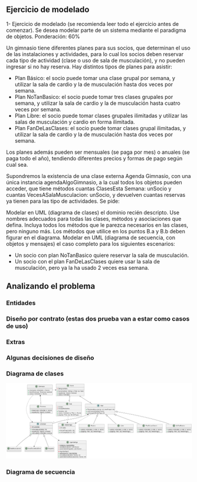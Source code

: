 ## Ejercicio de modelado

1- Ejercicio de modelado (se recomienda leer todo el ejercicio antes de comenzar). Se desea modelar parte de un sistema
mediante el paradigma de objetos. Ponderación: 60%

Un gimnasio tiene diferentes planes para sus socios, que determinan el uso de las instalaciones y actividades, para lo
cual los socios deben reservar cada tipo de actividad (clase o uso de sala de musculación), y no pueden ingresar si no
hay reserva. Hay distintos tipos de planes para asistir:

- Plan Básico: el socio puede tomar una clase grupal por semana, y utilizar la sala de cardio y la de musculación hasta
  dos veces por semana.
- Plan NoTanBasico: el socio puede tomar tres clases grupales por semana, y utilizar la sala de cardio y la de
  musculación hasta cuatro veces por semana.
- Plan Libre: el socio puede tomar clases grupales ilimitadas y utilizar las salas de musculación y cardio en forma
  ilimitada.
- Plan FanDeLasClases: el socio puede tomar clases grupal ilimitadas, y utilizar la sala de cardio y la de musculación
  hasta dos veces por semana.

Los planes además pueden ser mensuales (se paga por mes) o anuales (se paga todo el año), tendiendo diferentes precios y
formas de pago según cual sea.

Supondremos la existencia de una clase externa Agenda Gimnasio, con una única instancia agendaAlgoGimnasio, a la cual
todos los objetos pueden acceder, que tiene métodos cuantas ClasesEsta Semana: unSocio y cuantas VecesASalaMusculacion:
unSocio, y devuelven cuantas reservas ya tienen para las tipo de actividades. Se pide:

Modelar en UML (diagrama de clases) el dominio recién descripto. Use nombres adecuados para todas las clases, métodos y
asociaciones que defina. Incluya todos los métodos que le parezca necesarios en las clases, pero ninguno más. Los
métodos que utilice en los puntos B.a y B.b deben figurar en el diagrama. Modelar en UML (diagrama de secuencia, con
objetos y mensajes) el caso completo para los siguientes escenarios:

- Un socio con plan NoTanBasico quiere reservar la sala de musculación.
- Un socio con el plan FanDeLasClases quiere usar la sala de musculación, pero ya la ha usado 2 veces esa semana.


## Analizando el problema


### Entidades

### Diseño por contrato (estas dos prueba van a estar como casos de uso)

### Extras

### Algunas decisiones de diseño

### Diagrama de clases

<img src="src/diagrams/DiagramaClases.png">

### Diagrama de secuencia

